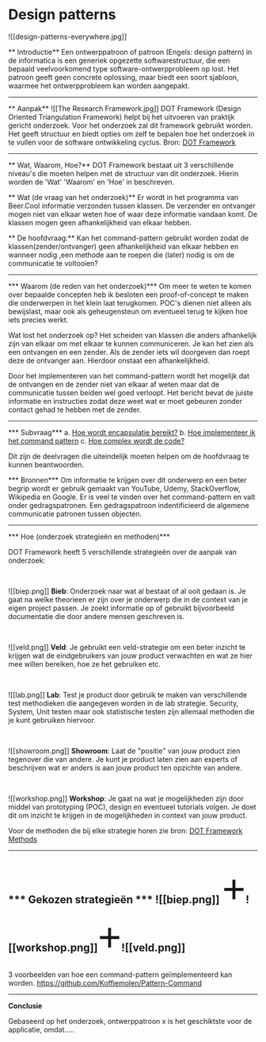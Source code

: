 # Design patterns
![[design-patterns-everywhere.jpg]]


** Introductie**
Een ontwerppatroon of patroon (Engels: design pattern) in de informatica is een generiek opgezette softwarestructuur, die een bepaald veelvoorkomend type software-ontwerpprobleem op lost. Het patroon geeft geen concrete oplossing, maar biedt een soort sjabloon, waarmee het ontwerpprobleem kan worden aangepakt.

---

** Aanpak**
![[The Research Framework.jpg]]
DOT Framework (Design Oriented Triangulation Framework) helpt bij het uitvoeren van praktijk gericht onderzoek. Voor het onderzoek zal dit framework gebruikt worden. Het geeft structuur en biedt opties om zelf te bepalen hoe het onderzoek in te vullen voor de software ontwikkeling cyclus.
Bron: [DOT Framework](http://ictresearchmethods.nl/The_DOT_Framework)

---

** Wat, Waarom, Hoe?**
DOT Framework bestaat uit 3 verschillende niveau's die moeten helpen met de structuur van dit onderzoek. Hierin worden de 'Wat' 'Waarom' en 'Hoe' in beschreven.

** Wat (de vraag van het onderzoek)**
Er wordt in het programma van Beer.Cool informatie verzonden tussen klassen. De verzender en ontvanger mogen niet van elkaar weten hoe of waar deze informatie vandaan komt. De klassen mogen geen afhankelijkheid van elkaar hebben.

** De hoofdvraag:**
Kan het command-pattern gebruikt worden zodat de klassen(zender/ontvanger) geen afhankelijkheid van elkaar hebben en wanneer nodig ,een methode aan te roepen die (later) nodig is om de communicatie te voltooien?

---

*** Waarom (de reden van het onderzoek)***
Om meer te weten te komen over bepaalde concepten heb ik besloten een proof-of-concept te maken die onderwerpen in het klein laat terugkomen. POC's dienen niet alleen als bewijslast, maar ook als geheugensteun om eventueel terug te kijken hoe iets precies werkt.

Wat lost het onderzoek op?
Het scheiden van klassen die anders afhankelijk zijn van elkaar om met elkaar te kunnen communiceren. Je kan het zien als een ontvangen en een zender. Als de zender iets wil doorgeven dan roept deze de ontvanger aan. Hierdoor onstaat een afhankelijkheid. 

Door het implementeren van het command-pattern wordt het mogelijk dat de ontvangen en de zender niet van elkaar af weten maar dat de communicatie tussen beiden wel goed verloopt. Het bericht bevat de juiste informatie en instructies zodat deze weet wat er moet gebeuren zonder contact gehad te hebben met de zender.

---

*** Subvraag***
a. [Hoe wordt encapsulatie bereikt?](obsidian://open?vault=Portfolio&file=Fontys-Portfolio%2FLeerdoelen%2F05_Design_Patterns%2FEncapsulatie.md)
b. [Hoe implementeer ik het command pattern](obsidian://open?vault=Portfolio&file=Fontys-Portfolio%2FLeerdoelen%2F05_Design_Patterns%2FImplementatie.md)
c. [Hoe complex wordt de code?](obsidian://open?vault=Portfolio&file=Fontys-Portfolio%2FLeerdoelen%2F05_Design_Patterns%2FComplexiteit.md)

Dit zijn de deelvragen die uiteindelijk moeten helpen om de hoofdvraag te kunnen beantwoorden.

*** Bronnen***
Om informatie te krijgen over dit onderwerp en een beter begrip wordt er gebruik gemaakt van YouTube, Udemy, StackOverflow, Wikipedia en Google. Er is veel te vinden over het command-pattern en valt onder gedragspatronen. Een gedragspatroon indentificieerd de algemene communicatie patronen tussen objecten.

---

*** Hoe (onderzoek strategieën en methoden)***

DOT Framework heeft 5 verschillende strategieën over de aanpak van onderzoek:

<br>

![[biep.png]]
__Bieb__: Onderzoek naar wat al bestaat of al ooit gedaan is. Je gaat na welke theorieen er zijn over je onderwerp die in de context van je eigen project passen. Je zoekt informatie op of gebruikt bijvoorbeeld documentatie die door andere mensen geschreven is.

<br>

![[veld.png]]
__Veld__: Je gebruikt een veld-strategie om een beter inzicht te krijgen wat de eindgebruikers van jouw product verwachten en wat ze hier mee willen bereiken, hoe ze het gebruiken etc.

<br>

![[lab.png]]
__Lab__: Test je product door gebruik te maken van verschillende test methodieken die aangegeven worden in de lab strategie. Security, System, Unit testen maar ook statistische testen zijn allemaal methoden die je kunt gebruiken hiervoor.

<br>

![[showroom.png]]
__Showroom__: Laat de "positie" van jouw product zien tegenover die van andere. Je kunt je product laten zien aan experts of beschrijven wat er anders is aan jouw product ten opzichte van andere.

<br>

![[workshop.png]]
__Workshop__: Je gaat na wat je mogelijkheden zijn door middel van prototyping (POC), design en eventueel tutorials volgen. Je doet dit om inzicht te krijgen in de mogelijkheden in context van jouw product.

Voor de methoden die bij elke strategie horen zie bron: [DOT Framework Methods](http://ictresearchmethods.nl/Methods)

---


*** Gekozen strategieën ***
![[biep.png]]  <span style="font-family:Comic sans; font-size:4em;">+</span>![[workshop.png]]<span style="font-family:Comic sans; font-size:4em;">+</span>![[veld.png]]
---

3 voorbeelden van hoe een command-pattern geïmplementeerd kan worden.
https://github.com/Koffiemolen/Pattern-Command

---
**Conclusie**

Gebaseerd op het onderzoek, ontwerppatroon x is het geschiktste voor de applicatie, omdat…..
